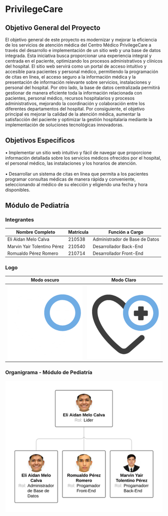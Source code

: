 # PrivilegeCare 


## Objetivo General del Proyecto

El objetivo general de este proyecto es modernizar y mejorar la eficiencia de los servicios de atención médica del Centro Médico PrivilegeCare a través del desarrollo e implementación de un sitio web y una base de datos integrada. Esta iniciativa busca proporcionar una experiencia integral y centrada en el paciente, optimizando los procesos administrativos y clínicos del hospital. El sitio web servirá como un portal de acceso intuitivo y accesible para pacientes y personal médico, permitiendo la programación de citas en línea, el acceso seguro a la información médica y la presentación de información relevante sobre servicios, instalaciones y personal del hospital. Por otro lado, la base de datos centralizada permitirá gestionar de manera eficiente toda la información relacionada con pacientes, personal médico, recursos hospitalarios y procesos administrativos, mejorando la coordinación y colaboración entre los diferentes departamentos del hospital. Por consiguiente, el objetivo principal es mejorar la calidad de la atención médica, aumentar la satisfacción del paciente y optimizar la gestión hospitalaria mediante la implementación de soluciones tecnológicas innovadoras.

## Objetivos Especificos

• Implementar un sitio web intuitivo y fácil de navegar que proporcione información detallada sobre los servicios médicos ofrecidos por el hospital, el personal médico, las instalaciones y los horarios de atención.
<br> <br>
• Desarrollar un sistema de citas en línea que permita a los pacientes programar consultas médicas de manera rápida y conveniente, seleccionando al médico de su elección y eligiendo una fecha y hora disponibles.


## Módulo de Pediatría

### Integrantes

| Nombre Completo         | Matrícula | Función a Cargo            |
|-------------------------|-----------|----------------------------|
| Eli Aidan Melo Calva    | 210538    | Administrador de Base de Datos |
| Marvin Yair Tolentino Pérez    | 210540    | Desarrollador Back-End     |
| Romualdo Pérez Romero   | 210714    | Desarrollador Front-End                  |

### Logo

| Modo oscuro       | Modo Claro |
|-------------------------|-----------|
![Logo Modo Oscuro](https://github.com/RommGG/HospMod_Pediatria/blob/3157584d405405ab6a9e9adbf63360932cec3f7f/Frontend/xray-main/vue/src/assets/images/page-img/logo_modOsc.png)|![Logo Modo Claro](https://github.com/RommGG/HospMod_Pediatria/blob/3157584d405405ab6a9e9adbf63360932cec3f7f/Frontend/xray-main/vue/src/assets/images/page-img/logo_modCla.png)


### Organigrama - Módulo de Pediatría
![Organigrama](https://github.com/RommGG/HospMod_Pediatria/blob/f8d041b2dbabb4f0be14e80d9d93f9f93aa49b05/Documentacion/Organigrama.png)
